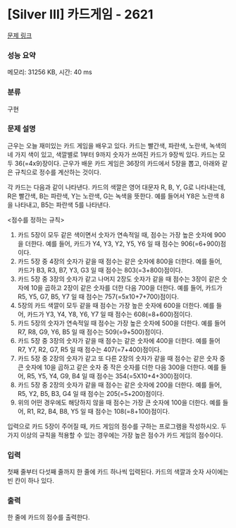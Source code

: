 # [Silver III] 카드게임 - 2621 

[문제 링크](https://www.acmicpc.net/problem/2621) 

### 성능 요약

메모리: 31256 KB, 시간: 40 ms

### 분류

구현

### 문제 설명

<p>근우는 오늘 재미있는 카드 게임을 배우고 있다. 카드는 빨간색, 파란색, 노란색, 녹색의 네 가지 색이 있고, 색깔별로 1부터 9까지 숫자가 쓰여진 카드가 9장씩 있다. 카드는 모두 36(=4x9)장이다. 근우가 배운 카드 게임은 36장의 카드에서 5장을 뽑고, 아래와 같은 규칙으로 정수를 계산하는 것이다.</p>

<p>각 카드는 다음과 같이 나타낸다. 카드의 색깔은 영어 대문자 R, B, Y, G로 나타내는데, R은 빨간색, B는 파란색, Y는 노란색, G는 녹색을 뜻한다. 예를 들어서 Y8은 노란색 8을 나타내고, B5는 파란색 5를 나타낸다.</p>

<p><점수를 정하는 규칙></p>

<ol>
	<li>카드 5장이 모두 같은 색이면서 숫자가 연속적일 때, 점수는 가장 높은 숫자에 900을 더한다. 예를 들어, 카드가 Y4, Y3, Y2, Y5, Y6 일 때 점수는 906(=6+900)점이다.</li>
	<li>카드 5장 중 4장의 숫자가 같을 때 점수는 같은 숫자에 800을 더한다. 예를 들어, 카드가 B3, R3, B7, Y3, G3 일 때 점수는 803(=3+800)점이다.</li>
	<li>카드 5장 중 3장의 숫자가 같고 나머지 2장도 숫자가 같을 때 점수는 3장이 같은 숫자에 10을 곱하고 2장이 같은 숫자를 더한 다음 700을 더한다. 예를 들어, 카드가 R5, Y5, G7, B5, Y7 일 때 점수는 757(=5x10+7+700)점이다.</li>
	<li>5장의 카드 색깔이 모두 같을 때 점수는 가장 높은 숫자에 600을 더한다. 예를 들어, 카드가 Y3, Y4, Y8, Y6, Y7 일 때 점수는 608(=8+600)점이다.</li>
	<li>카드 5장의 숫자가 연속적일 때 점수는 가장 높은 숫자에 500을 더한다. 예를 들어 R7, R8, G9, Y6, B5 일 때 점수는 509(=9+500)점이다.</li>
	<li>카드 5장 중 3장의 숫자가 같을 때 점수는 같은 숫자에 400을 더한다. 예를 들어 R7, Y7, R2, G7, R5 일 때 점수는 407(=7+400)점이다.</li>
	<li>카드 5장 중 2장의 숫자가 같고 또 다른 2장의 숫자가 같을 때 점수는 같은 숫자 중 큰 숫자에 10을 곱하고 같은 숫자 중 작은 숫자를 더한 다음 300을 더한다. 예를 들어, R5, Y5, Y4, G9, B4 일 때 점수는 354(=5X10+4+300)점이다.</li>
	<li>카드 5장 중 2장의 숫자가 같을 때 점수는 같은 숫자에 200을 더한다. 예를 들어, R5, Y2, B5, B3, G4 일 때 점수는 205(=5+200)점이다.</li>
	<li>위의 어떤 경우에도 해당하지 않을 때 점수는 가장 큰 숫자에 100을 더한다. 예를 들어, R1, R2, B4, B8, Y5 일 때 점수는 108(=8+100)점이다.</li>
</ol>

<p>입력으로 카드 5장이 주어질 때, 카드 게임의 점수를 구하는 프로그램을 작성하시오. 두 가지 이상의 규칙을 적용할 수 있는 경우에는 가장 높은 점수가 카드 게임의 점수이다.</p>

### 입력 

 <p>첫째 줄부터 다섯째 줄까지 한 줄에 카드 하나씩 입력된다. 카드의 색깔과 숫자 사이에는 빈 칸이 하나 있다.</p>

### 출력 

 <p>한 줄에 카드의 점수를 출력한다.</p>

